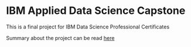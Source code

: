 # IBM Applied Data Science Capstone

This is a final project for IBM Data Science Professional Certificates

Summary about the project can be read [here](https://github.com/shalita-wahyudhie/IBM-Applied-Data-Science-Capstone/blob/main/DS%20Capstone.pdf)
